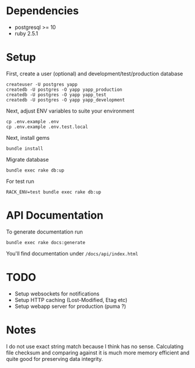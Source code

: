 # Dependencies

- postgresql >= 10
- ruby 2.5.1

# Setup

First, create a user (optional) and development/test/production database

    createuser -U postgres yapp
    createdb -U postgres -O yapp yapp_production
    createdb -U postgres -O yapp yapp_test
    createdb -U postgres -O yapp yapp_development

Next, adjust ENV variables to suite your environment

    cp .env.example .env
    cp .env.example .env.test.local

Next, install gems

    bundle install

Migrate database

    bundle exec rake db:up

For test run

    RACK_ENV=test bundle exec rake db:up

# API Documentation

To generate documentation run

    bundle exec rake docs:generate

You'll find documentation under `/docs/api/index.html`

# TODO

* Setup websockets for notifications
* Setup HTTP caching (Lost-Modified, Etag etc)
* Setup webapp server for production (puma ?)

# Notes

I do not use exact string match because I think has no sense. Calculating file checksum and comparing against it is much more memory efficient and quite good for preserving data integrity.
